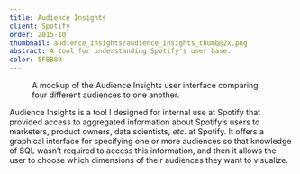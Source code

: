 ```yaml
---
title: Audience Insights
client: Spotify
order: 2015-10
thumbnail: audience_insights/audience_insights_thumb@2x.png
abstract: A tool for understanding Spotify's user base.
color: 5FBB89
---
```


<figure>
  <img src="/img/work/audience_insights/audience_insights@2x.png" alt="">
  <figcaption>
    A mockup of the Audience Insights user interface comparing four different
    audiences to one another.
  </figcaption>
</figure>

Audience Insights is a tool I designed for internal use at Spotify that provided access to aggregated information about Spotify’s users to marketers, product owners, data scientists, _etc._ at Spotify. It offers a graphical interface for specifying one or more audiences so that knowledge of SQL wasn’t required to access this information, and then it allows the user to choose which dimensions of their audiences they want to visualize.
